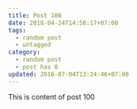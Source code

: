 ```yaml
---
title: Post 100
date: 2018-04-24T14:58:17+07:00
tags:
  - random post
  - untagged
category:
  - random post
  - post has 0
updated: 2016-07-04T13:24:46+07:00
---
```

This is content of post 100